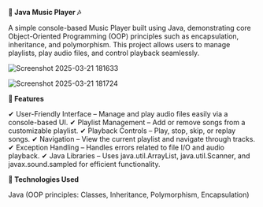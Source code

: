 **🎵 Java Music Player 🎶**

A simple console-based Music Player built using Java, demonstrating core Object-Oriented Programming (OOP) principles such as encapsulation, inheritance, and polymorphism. This project allows users to manage playlists, play audio files, and control playback seamlessly.

![Screenshot 2025-03-21 181633](https://github.com/user-attachments/assets/2a92d5f1-1e42-4b56-9d26-b258fae983d0)

![Screenshot 2025-03-21 181724](https://github.com/user-attachments/assets/9d460ddc-03c8-439b-895b-da99b9497851)


**🔹 Features**

✔ User-Friendly Interface – Manage and play audio files easily via a console-based UI.
✔ Playlist Management – Add or remove songs from a customizable playlist.
✔ Playback Controls – Play, stop, skip, or replay songs.
✔ Navigation – View the current playlist and navigate through tracks.
✔ Exception Handling – Handles errors related to file I/O and audio playback.
✔ Java Libraries – Uses java.util.ArrayList, java.util.Scanner, and javax.sound.sampled for efficient functionality.

**🔹 Technologies Used**

Java (OOP principles: Classes, Inheritance, Polymorphism, Encapsulation)
